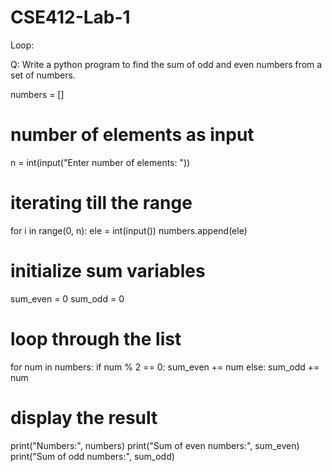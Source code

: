# CSE412-Lab-1

Loop:

Q: Write a python program to find the sum of odd and even numbers from a set of numbers.

numbers = []

# number of elements as input
n = int(input("Enter number of elements: "))

# iterating till the range
for i in range(0, n):
    ele = int(input())
    numbers.append(ele)

# initialize sum variables
sum_even = 0
sum_odd = 0

# loop through the list
for num in numbers:
    if num % 2 == 0:
        sum_even += num
    else:
        sum_odd += num

# display the result
print("Numbers:", numbers)
print("Sum of even numbers:", sum_even)
print("Sum of odd numbers:", sum_odd)
